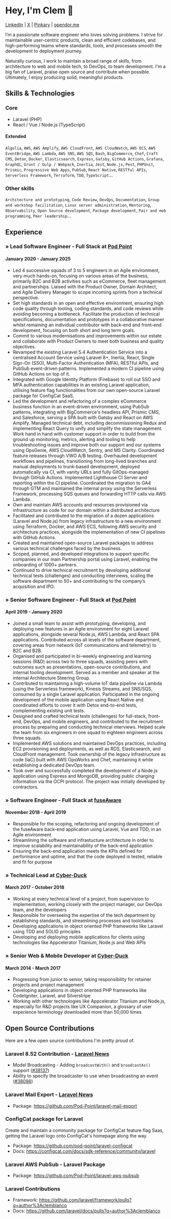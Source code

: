 # Hey, I'm Clem 👋

[LinkedIn](https://www.linkedin.com/in/clemblanco) | [X](https://x.com/clemblanco) | [Pinkary](https://pinkary.com/@clemblanco) | [opendor.me](https://opendor.me/@clemblanco)

I’m a passionate software engineer who loves solving problems. I strive for maintainable user-centric products, clean and efficient codebases, and high-performing teams where standards, tools, and processes smooth the development to deployment journey.

Naturally curious, I work to maintain a broad range of skills, from architecture to web and mobile tech, to DevOps, to team development. I'm a big fan of Laravel, praise open source and contribute when possible. Ultimately, I enjoy producing solid, meaningful products.
## Skills & Technologies

### Core

- Laravel (PHP)
- React / Vue / Node.js (TypeScript)

#### Extended

`Algolia`, `AWS`, `AWS Amplify`, `AWS CloudFront`, `AWS CloudWatch`, `AWS ECS`, `AWS EventBridge`, `AWS Lambda`, `AWS SNS`, `AWS SQS`, `Bash`, `BigCommerce`, `Chef`, `Craft CMS`, `Detox`, `Docker`, `Elasticsearch`, `Express`, `Gatsby`, `GitHub Actions`, `Grafana`, `GraphQL`, `Grunt / Gulp / Webpack`, `Inertia`, `Jest`, `Node.js`, `Pest`, `PHPUnit`, `Prismic`, `Progressive Web Apps`, `PubSub`, `React Native`, `RESTful APIs`, `Serverless Framework`, `Terraform`, `TDD`, `TypeScript`...

### Other skills

`Architecture and prototyping`, `Code Review`, `DevOps`, `Documentation`, `Group and workshop facilitation`, `Linux server administration`, `Mentoring`, `Observability`, `Open Source development`, `Package development`, `Pair and mob programming`, `Peer leadership`...

## Experience

### » Lead Software Engineer - Full Stack at [Pod Point](https://pod-point.com)
#### January 2020 - January 2025

- Led 4 successive squads of 3 to 5 engineers in an Agile environment, very much hands-on, focusing on various areas of the business, primarily B2C and B2B activities such as eCommerce, fleet management and partnerships. Liaised with the Product Owner, Domain Architect, and Agile Delivery Manager to scope incoming sprints from a technical perspective.
- Set high standards in an open and effective environment, ensuring high code quality through tooling, coding standards, and code reviews while avoiding becoming a bottleneck. Facilitate the production of technical specifications, documentation and prototypes in a collaborative manner whilst remaining an individual contributor with back-end and front-end development, focusing on both short and long term goals.
- Commit to various modernisations and improvements within our estate and collaborate with Product Owners to meet both business and quality objectives.
- Revamped the existing Laravel 5.4 Authentication Service into a centralised Account Service using Laravel 8+, Inertia, React, Single Sign-On (SSO), Multi-Factor Authentication (MFA), RESTful APIs, and PubSub event-driven patterns. Implemented a modern CI pipeline using GitHub Actions on top of it.
- Integrated with Google Identity Platform (Firebase) to roll out SSO and MFA authentication capabilities in an existing Laravel application, utilising feature flag functionalities from our own open-source Laravel package for ConfigCat SaaS.
- Led the development and refactoring of a complex eCommerce business function in an event-driven environment, using PubSub patterns, integrating with BigCommerce's headless API, Prismic CMS, and Salesforce, serving a SPA built with Gatsby and React on AWS Amplify. Managed technical debt, including decommissioning Redux and implementing React Query to unify and simplify the state management. Work hand in hand with customer support in order to build from the ground up monitoring, metrics, alerting and tooling to help troubleshooting issues and improve both our support and our systems using OpsGenie, AWS CloudWatch, Sentry, and MS Clarity. Coordinated feature releases through VWO A/B testing. Overhauled development workflows and pipelines, transitioning from long-lived branches and manual deployments to trunk-based development, deployed automatically via CI, with vanity URLs and fully GitOps-managed through GitHub Actions. Implemented Lighthouse CI Server and reporting within the CI pipeline. Coordinated the migration to GA4 through GTM and maintained the internal proxy using the Serverless Framework, processing SQS queues and forwarding HTTP calls via AWS Lambda.
- Own and maintain AWS accounts and resources provisioned via infrastructure as code for our domain within a distributed architecture
- Facilitated and contributed to the migration of a dozen applications (Laravel and Node.js) from legacy infrastructure to a new environment using Terraform, Docker, and AWS ECS, following AWS security and architecture practices, alongside the implementation of new CI pipelines with GitHub Actions.
- Created and maintained open-source Laravel packages to address various technical challenges faced by the business.
- Scoped, planned, and developed integrations to support specific companies in our main Partnership portal using Laravel, enabling the onboarding of 1000+ partners.
- Continued to drive technical recruitment by developing additional technical tests (challenges) and conducting interviews, scaling the software department to 50+ and contributing to the company’s acquisition and IPO.

### » Senior Software Engineer - Full Stack at [Pod Point](https://pod-point.com)
#### April 2019 - January 2020

- Joined a small team to assist with prototyping, developing, and deploying new features in an Agile environment for eight Laravel applications, alongside several Node.js, AWS Lambda, and React SPA applications. Contributed across all levels of the software department, covering areas from network (IoT communications and telemetry) to B2C and B2B.
- Organised and participated in bi-weekly engineering and learning sessions (R&D) across two to three squads, assisting peers with outcomes such as presentations, open-source contributions, and internal tooling development. Served as a member and speaker at the internal Architecture Steering Group.
- Contributed to maintaining a high-volume IoT data pipeline via Lambda (using the Serverless framework), Kinesis Streams, and SNS/SQS, consumed by a single Laravel application. Participated in the ongoing development of the mobile application using React Native and coordinated efforts to cover it with Detox end-to-end tests, complementing existing unit tests.
- Designed and crafted technical tests (challenges) for full-stack, front-end, DevOps, and mobile engineers, and contributed to the recruitment process by preparing and conducting technical interviews. Helped scale the team from six engineers in one squad to eighteen engineers across three squads.
- Implemented AWS solutions and maintained DevOps practices, including EC2 provisioning and deployments, as well as RDS, Elasticsearch, and CloudFront management. Took ownership of the legacy infrastructure as code (IaC) built with AWS OpsWorks and Chef, maintaining it while establishing a dedicated DevOps team.
- Took over and successfully completed the development of a Node.js application using Express and MongoDB, providing public charging information via the OCPI protocol. The project was initially developed by contractors.

### » Software Engineer - Full Stack at [fuseAware](https://www.fuseaware.com)
#### November 2018 - April 2019

- Responsible for the scoping, refactoring and ongoing development of the fuseAware back-end application using Laravel, Vue and TDD, in an Agile environment
- Streamlining the software and infrastucture architecture in order to improve scalability and maintainability of the back-end application
- Ensuring the back-end application meets the KPIs defined for performance and uptime, and that the code deployed is tested, reliable and fit for purpose

### » Technical Lead at [Cyber-Duck](https://www.cyber-duck.co.uk)
#### March 2017 - October 2018

- Working at every technical level of a project, from supervision to implementation, working closely with the project manager, our DevOps team, and the developers
- Responsible for overseeing the expertise of the tech department by establishing standards, and streamlining processes and toolchains
- Developing applications in object oriented PHP frameworks like Laravel using TDD and SOLID principles
- Developing and deploying mobile applications for clients using technologies like Appcelerator Titanium, Node.js and Web APIs

### » Senior Web & Mobile Developer at [Cyber-Duck](https://www.cyber-duck.co.uk)
#### March 2014 - March 2017

- Progressing from junior to senior, taking responsibility for retainer projects and project management
- Developing applications in object oriented PHP frameworks like CodeIgniter, Laravel, and Silverstripe
- Working with other technologies like Appcelerator Titanium and Node.js, especially for R&D projects like UX Companion, a glossary of user experience terminology downloaded more than 50,000 times

## Open Source Contributions

Here are a few open source contributions I'm pretty proud of.

### Laravel 8.52 Contribution - [Laravel News](https://laravel-news.com/laravel-8-52-0#content-model-broadcasting-methods)

- Model Broadcasting - Adding `broadcastWith()` and `broadcastAs()` support ([#38137](https://github.com/laravel/framework/pull/38137))
- Ability to specify the broadcaster to use when broadcasting an event ([#38086](https://github.com/laravel/framework/pull/38086))

### Laravel Mail Export - [Laravel News](https://laravel-news.com/laravel-mail-export)

- Package: https://github.com/Pod-Point/laravel-mail-export

### ConfigCat package for Laravel

Create and maintain a community package for ConfigCat feature flag Saas, getting the Laravel logo onto ConfigCat's homepage along the way.

- Package: https://github.com/pod-point/laravel-configcat
- Docs: https://configcat.com/docs/sdk-reference/community/laravel

### Laravel AWS PubSub - Laravel Package

- Package: https://github.com/Pod-Point/laravel-aws-pubsub

### Laravel Contributions

- Framework: https://github.com/laravel/framework/pulls?q=author%3Aclemblanco
- Docs: https://github.com/laravel/docs/pulls?q=author%3Aclemblanco
